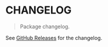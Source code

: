 # CHANGELOG

> Package changelog.

See [GitHub Releases](https://github.com/stdlib-js/math-strided-special-floor/releases) for the changelog.